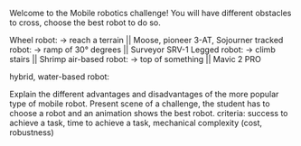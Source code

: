 Welcome to the Mobile robotics challenge!
You will have different obstacles to cross, choose the best robot to do so.

Wheel robot:  -> reach a terrain  || Moose, pioneer 3-AT, Sojourner
tracked robot: -> ramp of 30° degrees || Surveyor SRV-1
Legged robot: -> climb stairs || Shrimp
air-based robot: -> top of something || Mavic 2 PRO

hybrid, water-based robot:

Explain the different advantages and disadvantages of the more popular type of mobile robot.
Present scene of a challenge, the student has to choose a robot and an animation shows the best robot.
criteria: success to achieve a task, time to achieve a task, mechanical complexity (cost, robustness)